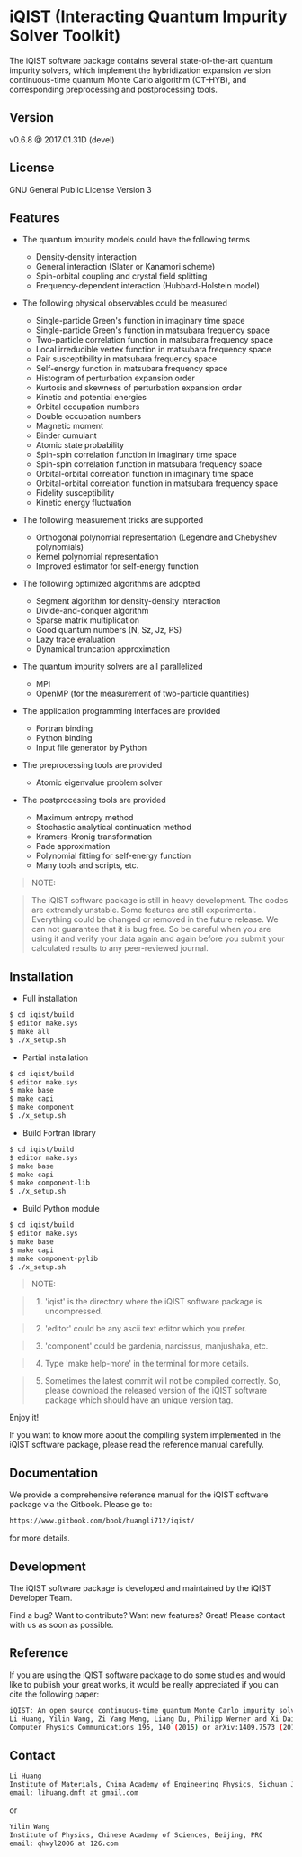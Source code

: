 # iQIST (Interacting Quantum Impurity Solver Toolkit)

The iQIST software package contains several state-of-the-art quantum impurity solvers, which implement the hybridization expansion version continuous-time quantum Monte Carlo algorithm (CT-HYB), and corresponding preprocessing and postprocessing tools.

## Version

v0.6.8 @ 2017.01.31D (devel)

## License

GNU General Public License Version 3

## Features

* The quantum impurity models could have the following terms
    * Density-density interaction
    * General interaction (Slater or Kanamori scheme)
    * Spin-orbital coupling and crystal field splitting
    * Frequency-dependent interaction (Hubbard-Holstein model)

* The following physical observables could be measured
    * Single-particle Green's function in imaginary time space
    * Single-particle Green's function in matsubara frequency space
    * Two-particle correlation function in matsubara frequency space
    * Local irreducible vertex function in matsubara frequency space
    * Pair susceptibility in matsubara frequency space
    * Self-energy function in matsubara frequency space
    * Histogram of perturbation expansion order
    * Kurtosis and skewness of perturbation expansion order
    * Kinetic and potential energies
    * Orbital occupation numbers
    * Double occupation numbers
    * Magnetic moment
    * Binder cumulant
    * Atomic state probability
    * Spin-spin correlation function in imaginary time space
    * Spin-spin correlation function in matsubara frequency space
    * Orbital-orbital correlation function in imaginary time space
    * Orbital-orbital correlation function in matsubara frequency space
    * Fidelity susceptibility
    * Kinetic energy fluctuation

* The following measurement tricks are supported
    * Orthogonal polynomial representation (Legendre and Chebyshev polynomials)
    * Kernel polynomial representation
    * Improved estimator for self-energy function

* The following optimized algorithms are adopted
    * Segment algorithm for density-density interaction
    * Divide-and-conquer algorithm
    * Sparse matrix multiplication
    * Good quantum numbers (N, Sz, Jz, PS)
    * Lazy trace evaluation
    * Dynamical truncation approximation

* The quantum impurity solvers are all parallelized
    * MPI
    * OpenMP (for the measurement of two-particle quantities)

* The application programming interfaces are provided
    * Fortran binding
    * Python binding
    * Input file generator by Python

* The preprocessing tools are provided
    * Atomic eigenvalue problem solver

* The postprocessing tools are provided
    * Maximum entropy method
    * Stochastic analytical continuation method
    * Kramers-Kronig transformation
    * Pade approximation
    * Polynomial fitting for self-energy function
    * Many tools and scripts, etc.

> NOTE:

> The iQIST software package is still in heavy development. The codes are extremely unstable. Some features are still experimental. Everything could be changed or removed in the future release. We can not guarantee that it is bug free. So be careful when you are using it and verify your data again and again before you submit your calculated results to any peer-reviewed journal.

## Installation

* Full installation

```sh
$ cd iqist/build
$ editor make.sys
$ make all
$ ./x_setup.sh
```

* Partial installation

```sh
$ cd iqist/build
$ editor make.sys
$ make base
$ make capi
$ make component
$ ./x_setup.sh
```

* Build Fortran library

```sh
$ cd iqist/build
$ editor make.sys
$ make base
$ make capi
$ make component-lib
$ ./x_setup.sh
```

* Build Python module

```sh
$ cd iqist/build
$ editor make.sys
$ make base
$ make capi
$ make component-pylib
$ ./x_setup.sh
```

> NOTE:

> 1. 'iqist' is the directory where the iQIST software package is uncompressed.

> 2. 'editor' could be any ascii text editor which you prefer.

> 3. 'component' could be gardenia, narcissus, manjushaka, etc.

> 4. Type 'make help-more' in the terminal for more details.

> 5. Sometimes the latest commit will not be compiled correctly. So, please download the released version of the iQIST software package which should have an unique version tag.

Enjoy it!

If you want to know more about the compiling system implemented in the iQIST software package, please read the reference manual carefully.

## Documentation

We provide a comprehensive reference manual for the iQIST software package via the Gitbook. Please go to:

```sh
https://www.gitbook.com/book/huangli712/iqist/
```

for more details.

## Development

The iQIST software package is developed and maintained by the iQIST Developer Team.

Find a bug? Want to contribute? Want new features? Great! Please contact with us as soon as possible.

## Reference

If you are using the iQIST software package to do some studies and would like to publish your great works, it would be really appreciated if you can cite the following paper:

```sh
iQIST: An open source continuous-time quantum Monte Carlo impurity solver toolkit
Li Huang, Yilin Wang, Zi Yang Meng, Liang Du, Philipp Werner and Xi Dai
Computer Physics Communications 195, 140 (2015) or arXiv:1409.7573 (2014)
```

## Contact

```sh
Li Huang
Institute of Materials, China Academy of Engineering Physics, Sichuan Jiangyou, PRC
email: lihuang.dmft at gmail.com
```

or

```sh
Yilin Wang
Institute of Physics, Chinese Academy of Sciences, Beijing, PRC
email: qhwyl2006 at 126.com
```
